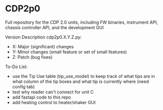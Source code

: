 # CDP2p0
Full repository for the CDP 2.0 units, including FW binaries, instrument API, chassis controller API, and the development GUI

Version Description cdp2p0.X.Y.Z.py:
 - X: Major (significant) changes
 - Y: Minor changes (small feature or set of small features)
 - Z: Patch (bug fixes)

To-Do List:
- use the Tip Use table (tip_use_model) to keep track of what tips are in what column of the tip boxes and what tip is currently where (need config tab)
- test why reader can't connect for unit C
- add fastapi code to this repo
- add heating control to heater/shaker GUI
